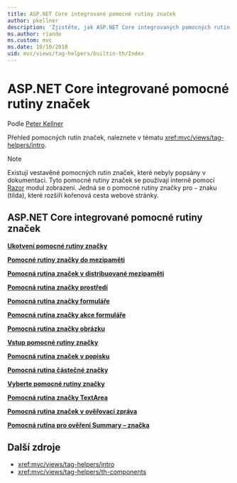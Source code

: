 ```yaml
---
title: ASP.NET Core integrované pomocné rutiny značek
author: pkellner
description: 'Zjistěte, jak ASP.NET Core integrovaných pomocných rutin značek zvýší vaši produktivitu.'
ms.author: riande
ms.custom: mvc
ms.date: 10/10/2018
uid: mvc/views/tag-helpers/builtin-th/Index
---
```


# <a name="aspnet-core-built-in-tag-helpers"></a>ASP.NET Core integrované pomocné rutiny značek

Podle [Peter Kellner](http://peterkellner.net)

Přehled pomocných rutin značek, naleznete v tématu <xref:mvc/views/tag-helpers/intro>.

> [!NOTE]
> Existují vestavěné pomocných rutin značek, které nebyly popsány v dokumentaci. Tyto pomocné rutiny značek se používají interně pomocí [Razor](xref:mvc/views/razor) modul zobrazení. Jedná se o pomocné rutiny značky pro `~` znaku (tilda), které rozšíří kořenová cesta webové stránky.

## <a name="built-in-aspnet-core-tag-helpers"></a>ASP.NET Core integrované pomocné rutiny značek

**[Ukotvení pomocné rutiny značky](xref:mvc/views/tag-helpers/builtin-th/anchor-tag-helper)**

**[Pomocné rutiny značky do mezipaměti](xref:mvc/views/tag-helpers/builtin-th/cache-tag-helper)**

**[Pomocná rutina značek v distribuované mezipaměti](xref:mvc/views/tag-helpers/builtin-th/distributed-cache-tag-helper)**

**[Pomocná rutina značky prostředí](xref:mvc/views/tag-helpers/builtin-th/environment-tag-helper)**

[comment]: **[FormActionTagHelper](xref:mvc/views/tag-helpers/builtin-th/form-action-tag-helper)**

**[Pomocná rutina značky formuláře](xref:mvc/views/working-with-forms#the-form-tag-helper)**

**[Pomocná rutina značky akce formuláře](xref:mvc/views/working-with-forms#the-form-action-tag-helper)**

**[Pomocná rutina značky obrázku](xref:mvc/views/tag-helpers/builtin-th/image-tag-helper)**

**[Vstup pomocné rutiny značky](xref:mvc/views/working-with-forms#the-input-tag-helper)**

**[Pomocná rutina značek v popisku](xref:mvc/views/working-with-forms#the-label-tag-helper)**

[comment]: **[LinkTagHelper](xref:mvc/views/tag-helpers/builtin-th/link-tag-helper)**

[comment]: **[OptionTagHelper](xref:mvc/views/tag-helpers/builtin-th/option-tag-helper)**

[comment]: **[ScriptTagHelper](xref:mvc/views/tag-helpers/builtin-th/script-tag-helper)**

**[Pomocná rutina částečné značky](xref:mvc/views/tag-helpers/builtin-th/partial-tag-helper)**

**[Vyberte pomocné rutiny značky](xref:mvc/views/working-with-forms#the-select-tag-helper)**

**[Pomocná rutina značky TextArea](xref:mvc/views/working-with-forms#the-textarea-tag-helper)**

**[Pomocná rutina značek v ověřovací zpráva](xref:mvc/views/working-with-forms#the-validation-message-tag-helper)**

**[Pomocná rutina pro ověření Summary – značka](xref:mvc/views/working-with-forms#the-validation-summary-tag-helper)**

## <a name="additional-resources"></a>Další zdroje

* <xref:mvc/views/tag-helpers/intro>
* <xref:mvc/views/tag-helpers/th-components>
